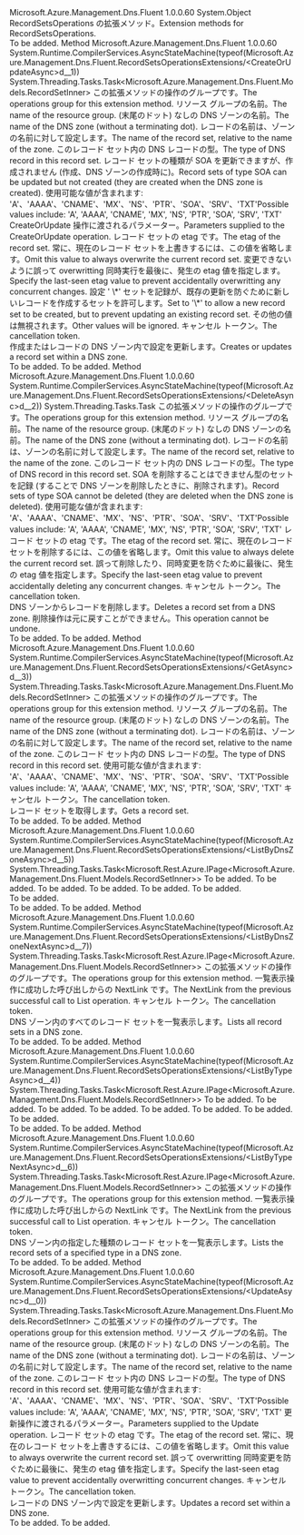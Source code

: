 <Type Name="RecordSetsOperationsExtensions" FullName="Microsoft.Azure.Management.Dns.Fluent.RecordSetsOperationsExtensions">
  <TypeSignature Language="C#" Value="public static class RecordSetsOperationsExtensions" />
  <TypeSignature Language="ILAsm" Value=".class public auto ansi abstract sealed beforefieldinit RecordSetsOperationsExtensions extends System.Object" />
  <TypeSignature Language="DocId" Value="T:Microsoft.Azure.Management.Dns.Fluent.RecordSetsOperationsExtensions" />
  <TypeSignature Language="VB.NET" Value="Public Module RecordSetsOperationsExtensions" />
  <TypeSignature Language="F#" Value="type RecordSetsOperationsExtensions = class" />
  <AssemblyInfo>
    <AssemblyName>Microsoft.Azure.Management.Dns.Fluent</AssemblyName>
    <AssemblyVersion>1.0.0.60</AssemblyVersion>
  </AssemblyInfo>
  <Base>
    <BaseTypeName>System.Object</BaseTypeName>
  </Base>
  <Interfaces />
  <Docs>
    <summary>
            <span data-ttu-id="0bc6a-101">RecordSetsOperations の拡張メソッド。</span><span class="sxs-lookup"><span data-stu-id="0bc6a-101">Extension methods for RecordSetsOperations.</span></span>
            </summary>
    <remarks>To be added.</remarks>
  </Docs>
  <Members>
    <Member MemberName="CreateOrUpdateAsync">
      <MemberSignature Language="C#" Value="public static System.Threading.Tasks.Task&lt;Microsoft.Azure.Management.Dns.Fluent.Models.RecordSetInner&gt; CreateOrUpdateAsync (this Microsoft.Azure.Management.Dns.Fluent.IRecordSetsOperations operations, string resourceGroupName, string zoneName, string relativeRecordSetName, Microsoft.Azure.Management.Dns.Fluent.Models.RecordType recordType, Microsoft.Azure.Management.Dns.Fluent.Models.RecordSetInner parameters, string ifMatch = null, string ifNoneMatch = null, System.Threading.CancellationToken cancellationToken = null);" />
      <MemberSignature Language="ILAsm" Value=".method public static hidebysig class System.Threading.Tasks.Task`1&lt;class Microsoft.Azure.Management.Dns.Fluent.Models.RecordSetInner&gt; CreateOrUpdateAsync(class Microsoft.Azure.Management.Dns.Fluent.IRecordSetsOperations operations, string resourceGroupName, string zoneName, string relativeRecordSetName, valuetype Microsoft.Azure.Management.Dns.Fluent.Models.RecordType recordType, class Microsoft.Azure.Management.Dns.Fluent.Models.RecordSetInner parameters, string ifMatch, string ifNoneMatch, valuetype System.Threading.CancellationToken cancellationToken) cil managed" />
      <MemberSignature Language="DocId" Value="M:Microsoft.Azure.Management.Dns.Fluent.RecordSetsOperationsExtensions.CreateOrUpdateAsync(Microsoft.Azure.Management.Dns.Fluent.IRecordSetsOperations,System.String,System.String,System.String,Microsoft.Azure.Management.Dns.Fluent.Models.RecordType,Microsoft.Azure.Management.Dns.Fluent.Models.RecordSetInner,System.String,System.String,System.Threading.CancellationToken)" />
      <MemberSignature Language="F#" Value="static member CreateOrUpdateAsync : Microsoft.Azure.Management.Dns.Fluent.IRecordSetsOperations * string * string * string * Microsoft.Azure.Management.Dns.Fluent.Models.RecordType * Microsoft.Azure.Management.Dns.Fluent.Models.RecordSetInner * string * string * System.Threading.CancellationToken -&gt; System.Threading.Tasks.Task&lt;Microsoft.Azure.Management.Dns.Fluent.Models.RecordSetInner&gt;" Usage="Microsoft.Azure.Management.Dns.Fluent.RecordSetsOperationsExtensions.CreateOrUpdateAsync (operations, resourceGroupName, zoneName, relativeRecordSetName, recordType, parameters, ifMatch, ifNoneMatch, cancellationToken)" />
      <MemberType>Method</MemberType>
      <AssemblyInfo>
        <AssemblyName>Microsoft.Azure.Management.Dns.Fluent</AssemblyName>
        <AssemblyVersion>1.0.0.60</AssemblyVersion>
      </AssemblyInfo>
      <Attributes>
        <Attribute>
          <AttributeName>System.Runtime.CompilerServices.AsyncStateMachine(typeof(Microsoft.Azure.Management.Dns.Fluent.RecordSetsOperationsExtensions/&lt;CreateOrUpdateAsync&gt;d__1))</AttributeName>
        </Attribute>
      </Attributes>
      <ReturnValue>
        <ReturnType>System.Threading.Tasks.Task&lt;Microsoft.Azure.Management.Dns.Fluent.Models.RecordSetInner&gt;</ReturnType>
      </ReturnValue>
      <Parameters>
        <Parameter Name="operations" Type="Microsoft.Azure.Management.Dns.Fluent.IRecordSetsOperations" RefType="this" />
        <Parameter Name="resourceGroupName" Type="System.String" />
        <Parameter Name="zoneName" Type="System.String" />
        <Parameter Name="relativeRecordSetName" Type="System.String" />
        <Parameter Name="recordType" Type="Microsoft.Azure.Management.Dns.Fluent.Models.RecordType" />
        <Parameter Name="parameters" Type="Microsoft.Azure.Management.Dns.Fluent.Models.RecordSetInner" />
        <Parameter Name="ifMatch" Type="System.String" />
        <Parameter Name="ifNoneMatch" Type="System.String" />
        <Parameter Name="cancellationToken" Type="System.Threading.CancellationToken" />
      </Parameters>
      <Docs>
        <param name="operations">
            <span data-ttu-id="0bc6a-102">この拡張メソッドの操作のグループです。</span><span class="sxs-lookup"><span data-stu-id="0bc6a-102">The operations group for this extension method.</span></span>
            </param>
        <param name="resourceGroupName">
            <span data-ttu-id="0bc6a-103">リソース グループの名前。</span><span class="sxs-lookup"><span data-stu-id="0bc6a-103">The name of the resource group.</span></span>
            </param>
        <param name="zoneName">
            <span data-ttu-id="0bc6a-104">(末尾のドット) なしの DNS ゾーンの名前。</span><span class="sxs-lookup"><span data-stu-id="0bc6a-104">The name of the DNS zone (without a terminating dot).</span></span>
            </param>
        <param name="relativeRecordSetName">
            <span data-ttu-id="0bc6a-105">レコードの名前は、ゾーンの名前に対して設定します。</span><span class="sxs-lookup"><span data-stu-id="0bc6a-105">The name of the record set, relative to the name of the zone.</span></span>
            </param>
        <param name="recordType">
            <span data-ttu-id="0bc6a-106">このレコード セット内の DNS レコードの型。</span><span class="sxs-lookup"><span data-stu-id="0bc6a-106">The type of DNS record in this record set.</span></span> <span data-ttu-id="0bc6a-107">レコード セットの種類が SOA を更新できますが、作成されません (作成、DNS ゾーンの作成時に)。</span><span class="sxs-lookup"><span data-stu-id="0bc6a-107">Record sets of type SOA can be updated but not created (they are created when the DNS zone is created).</span></span>
            <span data-ttu-id="0bc6a-108">使用可能な値が含まれます: 'A'、'AAAA'、'CNAME'、'MX'、'NS'、'PTR'、'SOA'、'SRV'、'TXT'</span><span class="sxs-lookup"><span data-stu-id="0bc6a-108">Possible values include: 'A', 'AAAA', 'CNAME', 'MX', 'NS', 'PTR', 'SOA', 'SRV', 'TXT'</span></span>
            </param>
        <param name="parameters">
            <span data-ttu-id="0bc6a-109">CreateOrUpdate 操作に渡されるパラメーター。</span><span class="sxs-lookup"><span data-stu-id="0bc6a-109">Parameters supplied to the CreateOrUpdate operation.</span></span>
            </param>
        <param name="ifMatch">
            <span data-ttu-id="0bc6a-110">レコード セットの etag です。</span><span class="sxs-lookup"><span data-stu-id="0bc6a-110">The etag of the record set.</span></span> <span data-ttu-id="0bc6a-111">常に、現在のレコード セットを上書きするには、この値を省略します。</span><span class="sxs-lookup"><span data-stu-id="0bc6a-111">Omit this value to always overwrite the current record set.</span></span> <span data-ttu-id="0bc6a-112">変更できないように誤って overwritting 同時実行を最後に、発生の etag 値を指定します。</span><span class="sxs-lookup"><span data-stu-id="0bc6a-112">Specify the last-seen etag value to prevent accidentally overwritting any concurrent changes.</span></span>
            </param>
        <param name="ifNoneMatch">
            <span data-ttu-id="0bc6a-113">設定 ' \*' セットを記録が、既存の更新を防ぐために新しいレコードを作成するセットを許可します。</span><span class="sxs-lookup"><span data-stu-id="0bc6a-113">Set to '\*' to allow a new record set to be created, but to prevent updating an existing record set.</span></span> <span data-ttu-id="0bc6a-114">その他の値は無視されます。</span><span class="sxs-lookup"><span data-stu-id="0bc6a-114">Other values will be ignored.</span></span>
            </param>
        <param name="cancellationToken">
            <span data-ttu-id="0bc6a-115">キャンセル トークン。</span><span class="sxs-lookup"><span data-stu-id="0bc6a-115">The cancellation token.</span></span>
            </param>
        <summary>
            <span data-ttu-id="0bc6a-116">作成またはレコードの DNS ゾーン内で設定を更新します。</span><span class="sxs-lookup"><span data-stu-id="0bc6a-116">Creates or updates a record set within a DNS zone.</span></span>
            </summary>
        <returns>To be added.</returns>
        <remarks>To be added.</remarks>
      </Docs>
    </Member>
    <Member MemberName="DeleteAsync">
      <MemberSignature Language="C#" Value="public static System.Threading.Tasks.Task DeleteAsync (this Microsoft.Azure.Management.Dns.Fluent.IRecordSetsOperations operations, string resourceGroupName, string zoneName, string relativeRecordSetName, Microsoft.Azure.Management.Dns.Fluent.Models.RecordType recordType, string ifMatch = null, System.Threading.CancellationToken cancellationToken = null);" />
      <MemberSignature Language="ILAsm" Value=".method public static hidebysig class System.Threading.Tasks.Task DeleteAsync(class Microsoft.Azure.Management.Dns.Fluent.IRecordSetsOperations operations, string resourceGroupName, string zoneName, string relativeRecordSetName, valuetype Microsoft.Azure.Management.Dns.Fluent.Models.RecordType recordType, string ifMatch, valuetype System.Threading.CancellationToken cancellationToken) cil managed" />
      <MemberSignature Language="DocId" Value="M:Microsoft.Azure.Management.Dns.Fluent.RecordSetsOperationsExtensions.DeleteAsync(Microsoft.Azure.Management.Dns.Fluent.IRecordSetsOperations,System.String,System.String,System.String,Microsoft.Azure.Management.Dns.Fluent.Models.RecordType,System.String,System.Threading.CancellationToken)" />
      <MemberSignature Language="F#" Value="static member DeleteAsync : Microsoft.Azure.Management.Dns.Fluent.IRecordSetsOperations * string * string * string * Microsoft.Azure.Management.Dns.Fluent.Models.RecordType * string * System.Threading.CancellationToken -&gt; System.Threading.Tasks.Task" Usage="Microsoft.Azure.Management.Dns.Fluent.RecordSetsOperationsExtensions.DeleteAsync (operations, resourceGroupName, zoneName, relativeRecordSetName, recordType, ifMatch, cancellationToken)" />
      <MemberType>Method</MemberType>
      <AssemblyInfo>
        <AssemblyName>Microsoft.Azure.Management.Dns.Fluent</AssemblyName>
        <AssemblyVersion>1.0.0.60</AssemblyVersion>
      </AssemblyInfo>
      <Attributes>
        <Attribute>
          <AttributeName>System.Runtime.CompilerServices.AsyncStateMachine(typeof(Microsoft.Azure.Management.Dns.Fluent.RecordSetsOperationsExtensions/&lt;DeleteAsync&gt;d__2))</AttributeName>
        </Attribute>
      </Attributes>
      <ReturnValue>
        <ReturnType>System.Threading.Tasks.Task</ReturnType>
      </ReturnValue>
      <Parameters>
        <Parameter Name="operations" Type="Microsoft.Azure.Management.Dns.Fluent.IRecordSetsOperations" RefType="this" />
        <Parameter Name="resourceGroupName" Type="System.String" />
        <Parameter Name="zoneName" Type="System.String" />
        <Parameter Name="relativeRecordSetName" Type="System.String" />
        <Parameter Name="recordType" Type="Microsoft.Azure.Management.Dns.Fluent.Models.RecordType" />
        <Parameter Name="ifMatch" Type="System.String" />
        <Parameter Name="cancellationToken" Type="System.Threading.CancellationToken" />
      </Parameters>
      <Docs>
        <param name="operations">
            <span data-ttu-id="0bc6a-117">この拡張メソッドの操作のグループです。</span><span class="sxs-lookup"><span data-stu-id="0bc6a-117">The operations group for this extension method.</span></span>
            </param>
        <param name="resourceGroupName">
            <span data-ttu-id="0bc6a-118">リソース グループの名前。</span><span class="sxs-lookup"><span data-stu-id="0bc6a-118">The name of the resource group.</span></span>
            </param>
        <param name="zoneName">
            <span data-ttu-id="0bc6a-119">(末尾のドット) なしの DNS ゾーンの名前。</span><span class="sxs-lookup"><span data-stu-id="0bc6a-119">The name of the DNS zone (without a terminating dot).</span></span>
            </param>
        <param name="relativeRecordSetName">
            <span data-ttu-id="0bc6a-120">レコードの名前は、ゾーンの名前に対して設定します。</span><span class="sxs-lookup"><span data-stu-id="0bc6a-120">The name of the record set, relative to the name of the zone.</span></span>
            </param>
        <param name="recordType">
            <span data-ttu-id="0bc6a-121">このレコード セット内の DNS レコードの型。</span><span class="sxs-lookup"><span data-stu-id="0bc6a-121">The type of DNS record in this record set.</span></span> <span data-ttu-id="0bc6a-122">SOA を削除することはできません型のセットを記録 (することで DNS ゾーンを削除したときに、削除されます)。</span><span class="sxs-lookup"><span data-stu-id="0bc6a-122">Record sets of type SOA cannot be deleted (they are deleted when the DNS zone is deleted).</span></span> <span data-ttu-id="0bc6a-123">使用可能な値が含まれます: 'A'、'AAAA'、'CNAME'、'MX'、'NS'、'PTR'、'SOA'、'SRV'、'TXT'</span><span class="sxs-lookup"><span data-stu-id="0bc6a-123">Possible values include: 'A', 'AAAA', 'CNAME', 'MX', 'NS', 'PTR', 'SOA', 'SRV', 'TXT'</span></span>
            </param>
        <param name="ifMatch">
            <span data-ttu-id="0bc6a-124">レコード セットの etag です。</span><span class="sxs-lookup"><span data-stu-id="0bc6a-124">The etag of the record set.</span></span> <span data-ttu-id="0bc6a-125">常に、現在のレコード セットを削除するには、この値を省略します。</span><span class="sxs-lookup"><span data-stu-id="0bc6a-125">Omit this value to always delete the current record set.</span></span> <span data-ttu-id="0bc6a-126">誤って削除したり、同時変更を防ぐために最後に、発生の etag 値を指定します。</span><span class="sxs-lookup"><span data-stu-id="0bc6a-126">Specify the last-seen etag value to prevent accidentally deleting any concurrent changes.</span></span>
            </param>
        <param name="cancellationToken">
            <span data-ttu-id="0bc6a-127">キャンセル トークン。</span><span class="sxs-lookup"><span data-stu-id="0bc6a-127">The cancellation token.</span></span>
            </param>
        <summary>
            <span data-ttu-id="0bc6a-128">DNS ゾーンからレコードを削除します。</span><span class="sxs-lookup"><span data-stu-id="0bc6a-128">Deletes a record set from a DNS zone.</span></span> <span data-ttu-id="0bc6a-129">削除操作は元に戻すことができません。</span><span class="sxs-lookup"><span data-stu-id="0bc6a-129">This operation cannot be undone.</span></span>
            </summary>
        <returns>To be added.</returns>
        <remarks>To be added.</remarks>
      </Docs>
    </Member>
    <Member MemberName="GetAsync">
      <MemberSignature Language="C#" Value="public static System.Threading.Tasks.Task&lt;Microsoft.Azure.Management.Dns.Fluent.Models.RecordSetInner&gt; GetAsync (this Microsoft.Azure.Management.Dns.Fluent.IRecordSetsOperations operations, string resourceGroupName, string zoneName, string relativeRecordSetName, Microsoft.Azure.Management.Dns.Fluent.Models.RecordType recordType, System.Threading.CancellationToken cancellationToken = null);" />
      <MemberSignature Language="ILAsm" Value=".method public static hidebysig class System.Threading.Tasks.Task`1&lt;class Microsoft.Azure.Management.Dns.Fluent.Models.RecordSetInner&gt; GetAsync(class Microsoft.Azure.Management.Dns.Fluent.IRecordSetsOperations operations, string resourceGroupName, string zoneName, string relativeRecordSetName, valuetype Microsoft.Azure.Management.Dns.Fluent.Models.RecordType recordType, valuetype System.Threading.CancellationToken cancellationToken) cil managed" />
      <MemberSignature Language="DocId" Value="M:Microsoft.Azure.Management.Dns.Fluent.RecordSetsOperationsExtensions.GetAsync(Microsoft.Azure.Management.Dns.Fluent.IRecordSetsOperations,System.String,System.String,System.String,Microsoft.Azure.Management.Dns.Fluent.Models.RecordType,System.Threading.CancellationToken)" />
      <MemberSignature Language="F#" Value="static member GetAsync : Microsoft.Azure.Management.Dns.Fluent.IRecordSetsOperations * string * string * string * Microsoft.Azure.Management.Dns.Fluent.Models.RecordType * System.Threading.CancellationToken -&gt; System.Threading.Tasks.Task&lt;Microsoft.Azure.Management.Dns.Fluent.Models.RecordSetInner&gt;" Usage="Microsoft.Azure.Management.Dns.Fluent.RecordSetsOperationsExtensions.GetAsync (operations, resourceGroupName, zoneName, relativeRecordSetName, recordType, cancellationToken)" />
      <MemberType>Method</MemberType>
      <AssemblyInfo>
        <AssemblyName>Microsoft.Azure.Management.Dns.Fluent</AssemblyName>
        <AssemblyVersion>1.0.0.60</AssemblyVersion>
      </AssemblyInfo>
      <Attributes>
        <Attribute>
          <AttributeName>System.Runtime.CompilerServices.AsyncStateMachine(typeof(Microsoft.Azure.Management.Dns.Fluent.RecordSetsOperationsExtensions/&lt;GetAsync&gt;d__3))</AttributeName>
        </Attribute>
      </Attributes>
      <ReturnValue>
        <ReturnType>System.Threading.Tasks.Task&lt;Microsoft.Azure.Management.Dns.Fluent.Models.RecordSetInner&gt;</ReturnType>
      </ReturnValue>
      <Parameters>
        <Parameter Name="operations" Type="Microsoft.Azure.Management.Dns.Fluent.IRecordSetsOperations" RefType="this" />
        <Parameter Name="resourceGroupName" Type="System.String" />
        <Parameter Name="zoneName" Type="System.String" />
        <Parameter Name="relativeRecordSetName" Type="System.String" />
        <Parameter Name="recordType" Type="Microsoft.Azure.Management.Dns.Fluent.Models.RecordType" />
        <Parameter Name="cancellationToken" Type="System.Threading.CancellationToken" />
      </Parameters>
      <Docs>
        <param name="operations">
            <span data-ttu-id="0bc6a-130">この拡張メソッドの操作のグループです。</span><span class="sxs-lookup"><span data-stu-id="0bc6a-130">The operations group for this extension method.</span></span>
            </param>
        <param name="resourceGroupName">
            <span data-ttu-id="0bc6a-131">リソース グループの名前。</span><span class="sxs-lookup"><span data-stu-id="0bc6a-131">The name of the resource group.</span></span>
            </param>
        <param name="zoneName">
            <span data-ttu-id="0bc6a-132">(末尾のドット) なしの DNS ゾーンの名前。</span><span class="sxs-lookup"><span data-stu-id="0bc6a-132">The name of the DNS zone (without a terminating dot).</span></span>
            </param>
        <param name="relativeRecordSetName">
            <span data-ttu-id="0bc6a-133">レコードの名前は、ゾーンの名前に対して設定します。</span><span class="sxs-lookup"><span data-stu-id="0bc6a-133">The name of the record set, relative to the name of the zone.</span></span>
            </param>
        <param name="recordType">
            <span data-ttu-id="0bc6a-134">このレコード セット内の DNS レコードの型。</span><span class="sxs-lookup"><span data-stu-id="0bc6a-134">The type of DNS record in this record set.</span></span> <span data-ttu-id="0bc6a-135">使用可能な値が含まれます: 'A'、'AAAA'、'CNAME'、'MX'、'NS'、'PTR'、'SOA'、'SRV'、'TXT'</span><span class="sxs-lookup"><span data-stu-id="0bc6a-135">Possible values include: 'A', 'AAAA', 'CNAME', 'MX', 'NS', 'PTR', 'SOA', 'SRV', 'TXT'</span></span>
            </param>
        <param name="cancellationToken">
            <span data-ttu-id="0bc6a-136">キャンセル トークン。</span><span class="sxs-lookup"><span data-stu-id="0bc6a-136">The cancellation token.</span></span>
            </param>
        <summary>
            <span data-ttu-id="0bc6a-137">レコード セットを取得します。</span><span class="sxs-lookup"><span data-stu-id="0bc6a-137">Gets a record set.</span></span>
            </summary>
        <returns>To be added.</returns>
        <remarks>To be added.</remarks>
      </Docs>
    </Member>
    <Member MemberName="ListByDnsZoneAsync">
      <MemberSignature Language="C#" Value="public static System.Threading.Tasks.Task&lt;Microsoft.Rest.Azure.IPage&lt;Microsoft.Azure.Management.Dns.Fluent.Models.RecordSetInner&gt;&gt; ListByDnsZoneAsync (this Microsoft.Azure.Management.Dns.Fluent.IRecordSetsOperations operations, string resourceGroupName, string zoneName, Nullable&lt;int&gt; top = null, string recordsetnamesuffix = null, System.Threading.CancellationToken cancellationToken = null);" />
      <MemberSignature Language="ILAsm" Value=".method public static hidebysig class System.Threading.Tasks.Task`1&lt;class Microsoft.Rest.Azure.IPage`1&lt;class Microsoft.Azure.Management.Dns.Fluent.Models.RecordSetInner&gt;&gt; ListByDnsZoneAsync(class Microsoft.Azure.Management.Dns.Fluent.IRecordSetsOperations operations, string resourceGroupName, string zoneName, valuetype System.Nullable`1&lt;int32&gt; top, string recordsetnamesuffix, valuetype System.Threading.CancellationToken cancellationToken) cil managed" />
      <MemberSignature Language="DocId" Value="M:Microsoft.Azure.Management.Dns.Fluent.RecordSetsOperationsExtensions.ListByDnsZoneAsync(Microsoft.Azure.Management.Dns.Fluent.IRecordSetsOperations,System.String,System.String,System.Nullable{System.Int32},System.String,System.Threading.CancellationToken)" />
      <MemberSignature Language="F#" Value="static member ListByDnsZoneAsync : Microsoft.Azure.Management.Dns.Fluent.IRecordSetsOperations * string * string * Nullable&lt;int&gt; * string * System.Threading.CancellationToken -&gt; System.Threading.Tasks.Task&lt;Microsoft.Rest.Azure.IPage&lt;Microsoft.Azure.Management.Dns.Fluent.Models.RecordSetInner&gt;&gt;" Usage="Microsoft.Azure.Management.Dns.Fluent.RecordSetsOperationsExtensions.ListByDnsZoneAsync (operations, resourceGroupName, zoneName, top, recordsetnamesuffix, cancellationToken)" />
      <MemberType>Method</MemberType>
      <AssemblyInfo>
        <AssemblyName>Microsoft.Azure.Management.Dns.Fluent</AssemblyName>
        <AssemblyVersion>1.0.0.60</AssemblyVersion>
      </AssemblyInfo>
      <Attributes>
        <Attribute>
          <AttributeName>System.Runtime.CompilerServices.AsyncStateMachine(typeof(Microsoft.Azure.Management.Dns.Fluent.RecordSetsOperationsExtensions/&lt;ListByDnsZoneAsync&gt;d__5))</AttributeName>
        </Attribute>
      </Attributes>
      <ReturnValue>
        <ReturnType>System.Threading.Tasks.Task&lt;Microsoft.Rest.Azure.IPage&lt;Microsoft.Azure.Management.Dns.Fluent.Models.RecordSetInner&gt;&gt;</ReturnType>
      </ReturnValue>
      <Parameters>
        <Parameter Name="operations" Type="Microsoft.Azure.Management.Dns.Fluent.IRecordSetsOperations" RefType="this" />
        <Parameter Name="resourceGroupName" Type="System.String" />
        <Parameter Name="zoneName" Type="System.String" />
        <Parameter Name="top" Type="System.Nullable&lt;System.Int32&gt;" />
        <Parameter Name="recordsetnamesuffix" Type="System.String" />
        <Parameter Name="cancellationToken" Type="System.Threading.CancellationToken" />
      </Parameters>
      <Docs>
        <param name="operations">To be added.</param>
        <param name="resourceGroupName">To be added.</param>
        <param name="zoneName">To be added.</param>
        <param name="top">To be added.</param>
        <param name="recordsetnamesuffix">To be added.</param>
        <param name="cancellationToken">To be added.</param>
        <summary>To be added.</summary>
        <returns>To be added.</returns>
        <remarks>To be added.</remarks>
      </Docs>
    </Member>
    <Member MemberName="ListByDnsZoneNextAsync">
      <MemberSignature Language="C#" Value="public static System.Threading.Tasks.Task&lt;Microsoft.Rest.Azure.IPage&lt;Microsoft.Azure.Management.Dns.Fluent.Models.RecordSetInner&gt;&gt; ListByDnsZoneNextAsync (this Microsoft.Azure.Management.Dns.Fluent.IRecordSetsOperations operations, string nextPageLink, System.Threading.CancellationToken cancellationToken = null);" />
      <MemberSignature Language="ILAsm" Value=".method public static hidebysig class System.Threading.Tasks.Task`1&lt;class Microsoft.Rest.Azure.IPage`1&lt;class Microsoft.Azure.Management.Dns.Fluent.Models.RecordSetInner&gt;&gt; ListByDnsZoneNextAsync(class Microsoft.Azure.Management.Dns.Fluent.IRecordSetsOperations operations, string nextPageLink, valuetype System.Threading.CancellationToken cancellationToken) cil managed" />
      <MemberSignature Language="DocId" Value="M:Microsoft.Azure.Management.Dns.Fluent.RecordSetsOperationsExtensions.ListByDnsZoneNextAsync(Microsoft.Azure.Management.Dns.Fluent.IRecordSetsOperations,System.String,System.Threading.CancellationToken)" />
      <MemberSignature Language="F#" Value="static member ListByDnsZoneNextAsync : Microsoft.Azure.Management.Dns.Fluent.IRecordSetsOperations * string * System.Threading.CancellationToken -&gt; System.Threading.Tasks.Task&lt;Microsoft.Rest.Azure.IPage&lt;Microsoft.Azure.Management.Dns.Fluent.Models.RecordSetInner&gt;&gt;" Usage="Microsoft.Azure.Management.Dns.Fluent.RecordSetsOperationsExtensions.ListByDnsZoneNextAsync (operations, nextPageLink, cancellationToken)" />
      <MemberType>Method</MemberType>
      <AssemblyInfo>
        <AssemblyName>Microsoft.Azure.Management.Dns.Fluent</AssemblyName>
        <AssemblyVersion>1.0.0.60</AssemblyVersion>
      </AssemblyInfo>
      <Attributes>
        <Attribute>
          <AttributeName>System.Runtime.CompilerServices.AsyncStateMachine(typeof(Microsoft.Azure.Management.Dns.Fluent.RecordSetsOperationsExtensions/&lt;ListByDnsZoneNextAsync&gt;d__7))</AttributeName>
        </Attribute>
      </Attributes>
      <ReturnValue>
        <ReturnType>System.Threading.Tasks.Task&lt;Microsoft.Rest.Azure.IPage&lt;Microsoft.Azure.Management.Dns.Fluent.Models.RecordSetInner&gt;&gt;</ReturnType>
      </ReturnValue>
      <Parameters>
        <Parameter Name="operations" Type="Microsoft.Azure.Management.Dns.Fluent.IRecordSetsOperations" RefType="this" />
        <Parameter Name="nextPageLink" Type="System.String" />
        <Parameter Name="cancellationToken" Type="System.Threading.CancellationToken" />
      </Parameters>
      <Docs>
        <param name="operations">
            <span data-ttu-id="0bc6a-138">この拡張メソッドの操作のグループです。</span><span class="sxs-lookup"><span data-stu-id="0bc6a-138">The operations group for this extension method.</span></span>
            </param>
        <param name="nextPageLink">
            <span data-ttu-id="0bc6a-139">一覧表示操作に成功した呼び出しからの NextLink です。</span><span class="sxs-lookup"><span data-stu-id="0bc6a-139">The NextLink from the previous successful call to List operation.</span></span>
            </param>
        <param name="cancellationToken">
            <span data-ttu-id="0bc6a-140">キャンセル トークン。</span><span class="sxs-lookup"><span data-stu-id="0bc6a-140">The cancellation token.</span></span>
            </param>
        <summary>
            <span data-ttu-id="0bc6a-141">DNS ゾーン内のすべてのレコード セットを一覧表示します。</span><span class="sxs-lookup"><span data-stu-id="0bc6a-141">Lists all record sets in a DNS zone.</span></span>
            </summary>
        <returns>To be added.</returns>
        <remarks>To be added.</remarks>
      </Docs>
    </Member>
    <Member MemberName="ListByTypeAsync">
      <MemberSignature Language="C#" Value="public static System.Threading.Tasks.Task&lt;Microsoft.Rest.Azure.IPage&lt;Microsoft.Azure.Management.Dns.Fluent.Models.RecordSetInner&gt;&gt; ListByTypeAsync (this Microsoft.Azure.Management.Dns.Fluent.IRecordSetsOperations operations, string resourceGroupName, string zoneName, Microsoft.Azure.Management.Dns.Fluent.Models.RecordType recordType, Nullable&lt;int&gt; top = null, string recordsetnamesuffix = null, System.Threading.CancellationToken cancellationToken = null);" />
      <MemberSignature Language="ILAsm" Value=".method public static hidebysig class System.Threading.Tasks.Task`1&lt;class Microsoft.Rest.Azure.IPage`1&lt;class Microsoft.Azure.Management.Dns.Fluent.Models.RecordSetInner&gt;&gt; ListByTypeAsync(class Microsoft.Azure.Management.Dns.Fluent.IRecordSetsOperations operations, string resourceGroupName, string zoneName, valuetype Microsoft.Azure.Management.Dns.Fluent.Models.RecordType recordType, valuetype System.Nullable`1&lt;int32&gt; top, string recordsetnamesuffix, valuetype System.Threading.CancellationToken cancellationToken) cil managed" />
      <MemberSignature Language="DocId" Value="M:Microsoft.Azure.Management.Dns.Fluent.RecordSetsOperationsExtensions.ListByTypeAsync(Microsoft.Azure.Management.Dns.Fluent.IRecordSetsOperations,System.String,System.String,Microsoft.Azure.Management.Dns.Fluent.Models.RecordType,System.Nullable{System.Int32},System.String,System.Threading.CancellationToken)" />
      <MemberSignature Language="F#" Value="static member ListByTypeAsync : Microsoft.Azure.Management.Dns.Fluent.IRecordSetsOperations * string * string * Microsoft.Azure.Management.Dns.Fluent.Models.RecordType * Nullable&lt;int&gt; * string * System.Threading.CancellationToken -&gt; System.Threading.Tasks.Task&lt;Microsoft.Rest.Azure.IPage&lt;Microsoft.Azure.Management.Dns.Fluent.Models.RecordSetInner&gt;&gt;" Usage="Microsoft.Azure.Management.Dns.Fluent.RecordSetsOperationsExtensions.ListByTypeAsync (operations, resourceGroupName, zoneName, recordType, top, recordsetnamesuffix, cancellationToken)" />
      <MemberType>Method</MemberType>
      <AssemblyInfo>
        <AssemblyName>Microsoft.Azure.Management.Dns.Fluent</AssemblyName>
        <AssemblyVersion>1.0.0.60</AssemblyVersion>
      </AssemblyInfo>
      <Attributes>
        <Attribute>
          <AttributeName>System.Runtime.CompilerServices.AsyncStateMachine(typeof(Microsoft.Azure.Management.Dns.Fluent.RecordSetsOperationsExtensions/&lt;ListByTypeAsync&gt;d__4))</AttributeName>
        </Attribute>
      </Attributes>
      <ReturnValue>
        <ReturnType>System.Threading.Tasks.Task&lt;Microsoft.Rest.Azure.IPage&lt;Microsoft.Azure.Management.Dns.Fluent.Models.RecordSetInner&gt;&gt;</ReturnType>
      </ReturnValue>
      <Parameters>
        <Parameter Name="operations" Type="Microsoft.Azure.Management.Dns.Fluent.IRecordSetsOperations" RefType="this" />
        <Parameter Name="resourceGroupName" Type="System.String" />
        <Parameter Name="zoneName" Type="System.String" />
        <Parameter Name="recordType" Type="Microsoft.Azure.Management.Dns.Fluent.Models.RecordType" />
        <Parameter Name="top" Type="System.Nullable&lt;System.Int32&gt;" />
        <Parameter Name="recordsetnamesuffix" Type="System.String" />
        <Parameter Name="cancellationToken" Type="System.Threading.CancellationToken" />
      </Parameters>
      <Docs>
        <param name="operations">To be added.</param>
        <param name="resourceGroupName">To be added.</param>
        <param name="zoneName">To be added.</param>
        <param name="recordType">To be added.</param>
        <param name="top">To be added.</param>
        <param name="recordsetnamesuffix">To be added.</param>
        <param name="cancellationToken">To be added.</param>
        <summary>To be added.</summary>
        <returns>To be added.</returns>
        <remarks>To be added.</remarks>
      </Docs>
    </Member>
    <Member MemberName="ListByTypeNextAsync">
      <MemberSignature Language="C#" Value="public static System.Threading.Tasks.Task&lt;Microsoft.Rest.Azure.IPage&lt;Microsoft.Azure.Management.Dns.Fluent.Models.RecordSetInner&gt;&gt; ListByTypeNextAsync (this Microsoft.Azure.Management.Dns.Fluent.IRecordSetsOperations operations, string nextPageLink, System.Threading.CancellationToken cancellationToken = null);" />
      <MemberSignature Language="ILAsm" Value=".method public static hidebysig class System.Threading.Tasks.Task`1&lt;class Microsoft.Rest.Azure.IPage`1&lt;class Microsoft.Azure.Management.Dns.Fluent.Models.RecordSetInner&gt;&gt; ListByTypeNextAsync(class Microsoft.Azure.Management.Dns.Fluent.IRecordSetsOperations operations, string nextPageLink, valuetype System.Threading.CancellationToken cancellationToken) cil managed" />
      <MemberSignature Language="DocId" Value="M:Microsoft.Azure.Management.Dns.Fluent.RecordSetsOperationsExtensions.ListByTypeNextAsync(Microsoft.Azure.Management.Dns.Fluent.IRecordSetsOperations,System.String,System.Threading.CancellationToken)" />
      <MemberSignature Language="F#" Value="static member ListByTypeNextAsync : Microsoft.Azure.Management.Dns.Fluent.IRecordSetsOperations * string * System.Threading.CancellationToken -&gt; System.Threading.Tasks.Task&lt;Microsoft.Rest.Azure.IPage&lt;Microsoft.Azure.Management.Dns.Fluent.Models.RecordSetInner&gt;&gt;" Usage="Microsoft.Azure.Management.Dns.Fluent.RecordSetsOperationsExtensions.ListByTypeNextAsync (operations, nextPageLink, cancellationToken)" />
      <MemberType>Method</MemberType>
      <AssemblyInfo>
        <AssemblyName>Microsoft.Azure.Management.Dns.Fluent</AssemblyName>
        <AssemblyVersion>1.0.0.60</AssemblyVersion>
      </AssemblyInfo>
      <Attributes>
        <Attribute>
          <AttributeName>System.Runtime.CompilerServices.AsyncStateMachine(typeof(Microsoft.Azure.Management.Dns.Fluent.RecordSetsOperationsExtensions/&lt;ListByTypeNextAsync&gt;d__6))</AttributeName>
        </Attribute>
      </Attributes>
      <ReturnValue>
        <ReturnType>System.Threading.Tasks.Task&lt;Microsoft.Rest.Azure.IPage&lt;Microsoft.Azure.Management.Dns.Fluent.Models.RecordSetInner&gt;&gt;</ReturnType>
      </ReturnValue>
      <Parameters>
        <Parameter Name="operations" Type="Microsoft.Azure.Management.Dns.Fluent.IRecordSetsOperations" RefType="this" />
        <Parameter Name="nextPageLink" Type="System.String" />
        <Parameter Name="cancellationToken" Type="System.Threading.CancellationToken" />
      </Parameters>
      <Docs>
        <param name="operations">
            <span data-ttu-id="0bc6a-142">この拡張メソッドの操作のグループです。</span><span class="sxs-lookup"><span data-stu-id="0bc6a-142">The operations group for this extension method.</span></span>
            </param>
        <param name="nextPageLink">
            <span data-ttu-id="0bc6a-143">一覧表示操作に成功した呼び出しからの NextLink です。</span><span class="sxs-lookup"><span data-stu-id="0bc6a-143">The NextLink from the previous successful call to List operation.</span></span>
            </param>
        <param name="cancellationToken">
            <span data-ttu-id="0bc6a-144">キャンセル トークン。</span><span class="sxs-lookup"><span data-stu-id="0bc6a-144">The cancellation token.</span></span>
            </param>
        <summary>
            <span data-ttu-id="0bc6a-145">DNS ゾーン内の指定した種類のレコード セットを一覧表示します。</span><span class="sxs-lookup"><span data-stu-id="0bc6a-145">Lists the record sets of a specified type in a DNS zone.</span></span>
            </summary>
        <returns>To be added.</returns>
        <remarks>To be added.</remarks>
      </Docs>
    </Member>
    <Member MemberName="UpdateAsync">
      <MemberSignature Language="C#" Value="public static System.Threading.Tasks.Task&lt;Microsoft.Azure.Management.Dns.Fluent.Models.RecordSetInner&gt; UpdateAsync (this Microsoft.Azure.Management.Dns.Fluent.IRecordSetsOperations operations, string resourceGroupName, string zoneName, string relativeRecordSetName, Microsoft.Azure.Management.Dns.Fluent.Models.RecordType recordType, Microsoft.Azure.Management.Dns.Fluent.Models.RecordSetInner parameters, string ifMatch = null, System.Threading.CancellationToken cancellationToken = null);" />
      <MemberSignature Language="ILAsm" Value=".method public static hidebysig class System.Threading.Tasks.Task`1&lt;class Microsoft.Azure.Management.Dns.Fluent.Models.RecordSetInner&gt; UpdateAsync(class Microsoft.Azure.Management.Dns.Fluent.IRecordSetsOperations operations, string resourceGroupName, string zoneName, string relativeRecordSetName, valuetype Microsoft.Azure.Management.Dns.Fluent.Models.RecordType recordType, class Microsoft.Azure.Management.Dns.Fluent.Models.RecordSetInner parameters, string ifMatch, valuetype System.Threading.CancellationToken cancellationToken) cil managed" />
      <MemberSignature Language="DocId" Value="M:Microsoft.Azure.Management.Dns.Fluent.RecordSetsOperationsExtensions.UpdateAsync(Microsoft.Azure.Management.Dns.Fluent.IRecordSetsOperations,System.String,System.String,System.String,Microsoft.Azure.Management.Dns.Fluent.Models.RecordType,Microsoft.Azure.Management.Dns.Fluent.Models.RecordSetInner,System.String,System.Threading.CancellationToken)" />
      <MemberSignature Language="F#" Value="static member UpdateAsync : Microsoft.Azure.Management.Dns.Fluent.IRecordSetsOperations * string * string * string * Microsoft.Azure.Management.Dns.Fluent.Models.RecordType * Microsoft.Azure.Management.Dns.Fluent.Models.RecordSetInner * string * System.Threading.CancellationToken -&gt; System.Threading.Tasks.Task&lt;Microsoft.Azure.Management.Dns.Fluent.Models.RecordSetInner&gt;" Usage="Microsoft.Azure.Management.Dns.Fluent.RecordSetsOperationsExtensions.UpdateAsync (operations, resourceGroupName, zoneName, relativeRecordSetName, recordType, parameters, ifMatch, cancellationToken)" />
      <MemberType>Method</MemberType>
      <AssemblyInfo>
        <AssemblyName>Microsoft.Azure.Management.Dns.Fluent</AssemblyName>
        <AssemblyVersion>1.0.0.60</AssemblyVersion>
      </AssemblyInfo>
      <Attributes>
        <Attribute>
          <AttributeName>System.Runtime.CompilerServices.AsyncStateMachine(typeof(Microsoft.Azure.Management.Dns.Fluent.RecordSetsOperationsExtensions/&lt;UpdateAsync&gt;d__0))</AttributeName>
        </Attribute>
      </Attributes>
      <ReturnValue>
        <ReturnType>System.Threading.Tasks.Task&lt;Microsoft.Azure.Management.Dns.Fluent.Models.RecordSetInner&gt;</ReturnType>
      </ReturnValue>
      <Parameters>
        <Parameter Name="operations" Type="Microsoft.Azure.Management.Dns.Fluent.IRecordSetsOperations" RefType="this" />
        <Parameter Name="resourceGroupName" Type="System.String" />
        <Parameter Name="zoneName" Type="System.String" />
        <Parameter Name="relativeRecordSetName" Type="System.String" />
        <Parameter Name="recordType" Type="Microsoft.Azure.Management.Dns.Fluent.Models.RecordType" />
        <Parameter Name="parameters" Type="Microsoft.Azure.Management.Dns.Fluent.Models.RecordSetInner" />
        <Parameter Name="ifMatch" Type="System.String" />
        <Parameter Name="cancellationToken" Type="System.Threading.CancellationToken" />
      </Parameters>
      <Docs>
        <param name="operations">
            <span data-ttu-id="0bc6a-146">この拡張メソッドの操作のグループです。</span><span class="sxs-lookup"><span data-stu-id="0bc6a-146">The operations group for this extension method.</span></span>
            </param>
        <param name="resourceGroupName">
            <span data-ttu-id="0bc6a-147">リソース グループの名前。</span><span class="sxs-lookup"><span data-stu-id="0bc6a-147">The name of the resource group.</span></span>
            </param>
        <param name="zoneName">
            <span data-ttu-id="0bc6a-148">(末尾のドット) なしの DNS ゾーンの名前。</span><span class="sxs-lookup"><span data-stu-id="0bc6a-148">The name of the DNS zone (without a terminating dot).</span></span>
            </param>
        <param name="relativeRecordSetName">
            <span data-ttu-id="0bc6a-149">レコードの名前は、ゾーンの名前に対して設定します。</span><span class="sxs-lookup"><span data-stu-id="0bc6a-149">The name of the record set, relative to the name of the zone.</span></span>
            </param>
        <param name="recordType">
            <span data-ttu-id="0bc6a-150">このレコード セット内の DNS レコードの型。</span><span class="sxs-lookup"><span data-stu-id="0bc6a-150">The type of DNS record in this record set.</span></span> <span data-ttu-id="0bc6a-151">使用可能な値が含まれます: 'A'、'AAAA'、'CNAME'、'MX'、'NS'、'PTR'、'SOA'、'SRV'、'TXT'</span><span class="sxs-lookup"><span data-stu-id="0bc6a-151">Possible values include: 'A', 'AAAA', 'CNAME', 'MX', 'NS', 'PTR', 'SOA', 'SRV', 'TXT'</span></span>
            </param>
        <param name="parameters">
            <span data-ttu-id="0bc6a-152">更新操作に渡されるパラメーター。</span><span class="sxs-lookup"><span data-stu-id="0bc6a-152">Parameters supplied to the Update operation.</span></span>
            </param>
        <param name="ifMatch">
            <span data-ttu-id="0bc6a-153">レコード セットの etag です。</span><span class="sxs-lookup"><span data-stu-id="0bc6a-153">The etag of the record set.</span></span> <span data-ttu-id="0bc6a-154">常に、現在のレコード セットを上書きするには、この値を省略します。</span><span class="sxs-lookup"><span data-stu-id="0bc6a-154">Omit this value to always overwrite the current record set.</span></span> <span data-ttu-id="0bc6a-155">誤って overwritting 同時変更を防ぐために最後に、発生の etag 値を指定します。</span><span class="sxs-lookup"><span data-stu-id="0bc6a-155">Specify the last-seen etag value to prevent accidentally overwritting concurrent changes.</span></span>
            </param>
        <param name="cancellationToken">
            <span data-ttu-id="0bc6a-156">キャンセル トークン。</span><span class="sxs-lookup"><span data-stu-id="0bc6a-156">The cancellation token.</span></span>
            </param>
        <summary>
            <span data-ttu-id="0bc6a-157">レコードの DNS ゾーン内で設定を更新します。</span><span class="sxs-lookup"><span data-stu-id="0bc6a-157">Updates a record set within a DNS zone.</span></span>
            </summary>
        <returns>To be added.</returns>
        <remarks>To be added.</remarks>
      </Docs>
    </Member>
  </Members>
</Type>